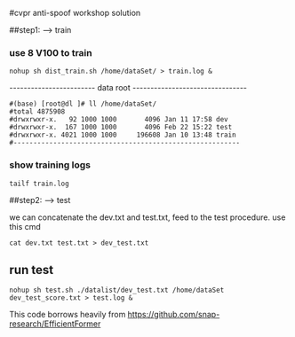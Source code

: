 #cvpr anti-spoof workshop solution

##step1:  -->  train

### use 8 V100 to train
```
nohup sh dist_train.sh /home/dataSet/ > train.log &
```

------------------------ data root --------------------------------
```
#(base) [root@dl ]# ll /home/dataSet/
#total 4875908
#drwxrwxr-x.   92 1000 1000       4096 Jan 11 17:58 dev
#drwxrwxr-x.  167 1000 1000       4096 Feb 22 15:22 test
#drwxrwxr-x. 4021 1000 1000     196608 Jan 10 13:48 train
#---------------------------------------------------------
```

### show training logs
```
tailf train.log  
```

##step2:  -->  test

we can concatenate the dev.txt and test.txt, feed to the test procedure.
use this cmd
```
cat dev.txt test.txt > dev_test.txt
```
## run test
```
nohup sh test.sh ./datalist/dev_test.txt /home/dataSet dev_test_score.txt > test.log &
```

This code borrows heavily from https://github.com/snap-research/EfficientFormer